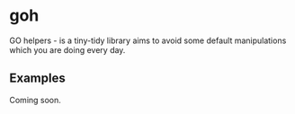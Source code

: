 # goh

GO helpers - is a tiny-tidy library aims to avoid some default manipulations which you are doing every day.


## Examples
Coming soon.